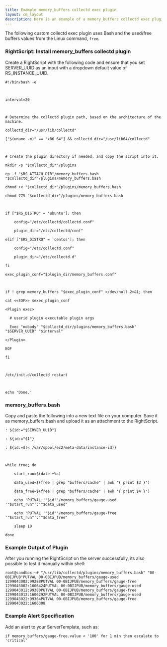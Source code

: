 ```yaml
---
title: Example memory_buffers collectd exec plugin
layout: cm_layout
description: Here is an example of a memory_buffers collectd exec plugin for the RightScale Cloud Management Platform.
---
```


The following custom collectd exec plugin uses Bash and the used/free buffers values from the Linux command, `free`.

### RightScript: Install memory_buffers collectd plugin

Create a RightScript with the following code and ensure that you set SERVER_UUID as an input with a dropdown default value of RS_INSTANCE_UUID.

~~~
#!/bin/bash -e



interval=20



# Determine the collectd plugin path, based on the architecture of the machine.

collectd_dir="/usr/lib/collectd"

["$(uname -m)" == "x86_64"] && collectd_dir="/usr/lib64/collectd"



# Create the plugin directory if needed, and copy the script into it.

mkdir -p "$collectd_dir"/plugins

cp -f "$RS_ATTACH_DIR"/memory_buffers.bash "$collectd_dir"/plugins/memory_buffers.bash

chmod +x "$collectd_dir"/plugins/memory_buffers.bash

chmod 775 "$collectd_dir"/plugins/memory_buffers.bash



if ["$RS_DISTRO" = 'ubuntu']; then

    config="/etc/collectd/collectd.conf"

    plugin_dir="/etc/collectd/conf"

elif ["$RS_DISTRO" = 'centos']; then

    config="/etc/collectd.conf"

    plugin_dir="/etc/collectd.d"

fi

exec_plugin_conf="$plugin_dir/memory_buffers.conf"



if ! grep memory_buffers "$exec_plugin_conf" >/dev/null 2>&1; then

cat <<EOF>> $exec_plugin_conf

<Plugin exec>

  # userid plugin executable plugin args

  Exec "nobody" "$collectd_dir/plugins/memory_buffers.bash" "$SERVER_UUID" "$interval"

</Plugin>

EOF

fi



/etc/init.d/collectd restart



echo 'Done.'
~~~

### memory_buffers.bash

Copy and paste the following into a new text file on your computer. Save it as memory_buffers.bash and upload it as an attachment to the RightScript.

~~~
: ${id:="$SERVER_UUID"}

: ${id:="$1"}

: ${id:=$(< /var/spool/ec2/meta-data/instance-id)}



while true; do

    start_run=$(date +%s)

    data_used=$(free | grep "buffers/cache" | awk '{ print $3 }')

    data_free=$(free | grep "buffers/cache" | awk '{ print $4 }')

    echo 'PUTVAL '"$id"'/memory_buffers/gauge-used '"$start_run"':'"$data_used"

    echo 'PUTVAL '"$id"'/memory_buffers/gauge-free '"$start_run"':'"$data_free"

    sleep 10

done
~~~

### Example Output of Plugin

After you running the RightScript on the server successfully, its also possible to test it manually within shell:

~~~
root@sandbox:~# "/usr/lib/collectd/plugins/memory_buffers.bash" "00-0BIJPUB"PUTVAL 00-0BIJPUB/memory_buffers/gauge-used 1299043002:99288PUTVAL 00-0BIJPUB/memory_buffers/gauge-free 1299043002:1606424PUTVAL 00-0BIJPUB/memory_buffers/gauge-used 1299043012:99380PUTVAL 00-0BIJPUB/memory_buffers/gauge-free 1299043012:1606292PUTVAL 00-0BIJPUB/memory_buffers/gauge-used 1299043022:99364PUTVAL 00-0BIJPUB/memory_buffers/gauge-free 1299043022:1606308
~~~

### Example Alert Specification

Add an alert to your ServerTemplate, such as:

~~~
if memory_buffers/gauge-free.value < '100' for 1 min then escalate to 'critical'
~~~
